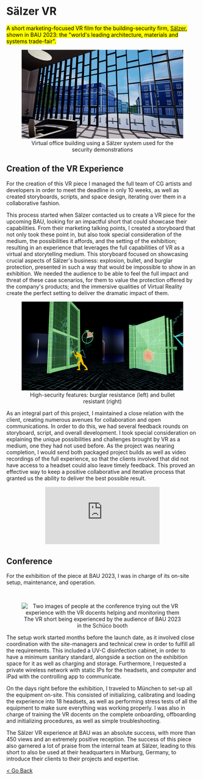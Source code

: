<!-- 
title: "Sälzer VR"
date: "2023-04-17"
slug: "saelzer_vr"
desc: ""
tags: ""
display: true
weight: 1
-->

# Sälzer VR 

<mark>A short marketing-focused VR film for the building-security firm, [Sälzer](https://www.saelzer-security.com/en), shown in BAU 2023: the "world's leading architecture, materials and systems trade-fair".</mark>

<figure class="proj_img proj_img_center" style="text-align: center; display: block;">
	<img class="p_detail" src="./media/SaeVR_UE_00.png" alt="Virtual office building using a Sälzer system used for the security demonstrations"> 
    <figcaption>Virtual office building using a Sälzer system used for the security demonstrations</figcaption>
</figure>

## Creation of the VR Experience

For the creation of this VR piece I managed the full team of CG artists and developers in order to meet the deadline in only 10 weeks, as well as created storyboards, scripts, and space design, iterating over them in a collaborative fashion. 

This process started when Sälzer contacted us to create a VR piece for the upcoming BAU, looking for an impactful short that could showcase their capabilities. From their marketing talking points, I created a storyboard that not only took these point in, but also took special consideration of the medium, the possibilities it affords, and the setting of the exhibition; resulting in an experience that leverages the full capabilities of VR as a virtual and storytelling medium. This storyboard focused on showcasing crucial aspects of Sälzer's business: explosion, bullet, and burglar protection, presented in such a way that would be impossible to show in an exhibition. We needed the audience to be able to feel the full impact and threat of these case scenarios, for them to value the protection offered by the company's products; and the immersive qualities of Virtual Reality create the perfect setting to deliver the dramatic impact of them.

<figure class="proj_img proj_img_center" style="text-align: center; display: block;">
	<img class="p_detail" src="./media/SaeVR_UE_01.png" alt="Demonstrations of different security features of the system: a burglar with an axe on the left, and bullet hitting the system on the right"> 
    <figcaption>High-security features: burglar resistance (left) and bullet resistant (right)</figcaption>
</figure>

As an integral part of this project, I maintained a close relation with the client, creating numerous avenues for collaboration and open communications. In order to do this, we had several feedback rounds on storyboard, script, and overall development. I took special consideration on explaining the unique possibilities and challenges brought by VR as a medium, one they had not used before. As the project was nearing completion, I would send both packaged project builds as well as video recordings of the full experience, so that the clients involved that did not have access to a headset could also leave timely feedback. This proved an effective way to keep a positive collaborative and iterative process that granted us the ability to deliver the best possible result.

<figure class="vid_container vid_16x9 vid_ext" style="text-align: center">
  <iframe src="https://player.vimeo.com/video/846728337" frameborder="0" webkitallowfullscreen mozallowfullscreen allowfullscreen></iframe>
</figure>            

## Conference

For the exhibition of the piece at BAU 2023, I was in charge of its on-site setup, maintenance, and operation. 

<br> <figure class="proj_img proj_img_full" style="text-align: center">
    <img class="p_capture" src="SaeVR_BAU_01.png" alt="Two images of people at the conference trying out the VR experience with the VR docents helping and monitoring them"/>
    <figcaption>The VR short being experienced by the audience of BAU 2023 in the Schüco booth</figcaption>
</figure>

The setup work started months before the launch date, as it involved close coordination with the site-managers and technical crew in order to fulfill all the requirements. This included a UV-C disinfection cabinet, in order to have a minimum sanitary standard, alongside a section on the exhibition space for it as well as charging and storage. Furthermore, I requested a private wireless network with static IPs for the headsets, and computer and iPad with the controlling app to communicate. 

On the days right before the exhibition, I traveled to München to set-up all the equipment on-site. This consisted of initializing, calibrating and loading the experience into 18 headsets, as well as performing stress tests of all the equipment to make sure everything was working properly. I was also in charge of training the VR docents on the complete onboarding, offboarding and initializing procedures, as well as simple troubleshooting. 

The Sälzer VR experience at BAU was an absolute success, with more than 450 views and an extremely positive reception. The success of this piece also garnered a lot of praise from the internal team at Sälzer, leading to this short to also be used at their headquarters in Marburg, Germany, to introduce their clients to their projects and expertise.

<a href="#" onClick="history.go(-1);return true;">\< Go Back</a>
